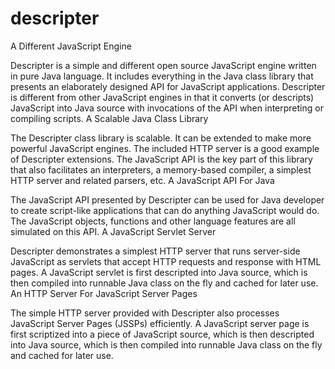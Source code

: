 # descripter


A Different JavaScript Engine

Descripter is a simple and different open source JavaScript engine written in pure Java language. It includes everything in the Java class library that presents an elaborately designed API for JavaScript applications. Descripter is different from other JavaScript engines in that it converts (or descripts) JavaScript into Java source with invocations of the API when interpreting or compiling scripts.
A Scalable Java Class Library

The Descripter class library is scalable. It can be extended to make more powerful JavaScript engines. The included HTTP server is a good example of Descripter extensions. The JavaScript API is the key part of this library that also facilitates an interpreters, a memory-based compiler, a simplest HTTP server and related parsers, etc.
A JavaScript API For Java

The JavaScript API presented by Descripter can be used for Java developer to create script-like applications that can do anything JavaScript would do. The JavaScript objects, functions and other language features are all simulated on this API.
A JavaScript Servlet Server

Descripter demonstrates a simplest HTTP server that runs server-side JavaScript as servlets that accept HTTP requests and response with HTML pages. A JavaScript servlet is first descripted into Java source, which is then compiled into runnable Java class on the fly and cached for later use.
An HTTP Server For JavaScript Server Pages

The simple HTTP server provided with Descripter also processes JavaScript Server Pages (JSSPs) efficiently. A JavaScript server page is first scriptized into a piece of JavaScript source, which is then descripted into Java source, which is then compiled into runnable Java class on the fly and cached for later use.

